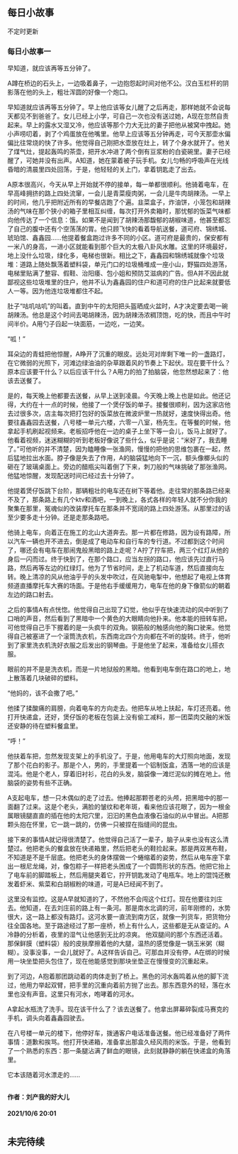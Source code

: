 ## 每日小故事
不定时更新

### 每日小故事一


  早知道，就应该再等五分钟了。
  
  A蹲在桥边的石头上，一边吸着鼻子，一边抱怨起时间对他不公。汉白玉栏杆的阴影落在他的头上，粗壮浑圆的好像一个炮口。
  
早知道就应该再等五分钟了。早上他应该等女儿醒了之后再走，那样她就不会说每天都见不到爸爸了。女儿已经上小学，可自己一次也没有送过她，A现在忽然自责起来。早上的露水又湿又冷，他应该等那个力大无比的妻子把他从被窝中拽起。她小声唠叨着，剥了个鸡蛋放在他嘴里。他早上应该等五分钟再走，可今天那壶水偏偏比往常烧的快了许多。他觉得自己刚把水壶放在灶上，转了个身水就开了。他关了煤气灶，提起轰鸣的茶壶，把开水冲进了两个倒有豆浆粉的白瓷碗里。妻子已经醒了，可她并没有出声。A知道，她在蒙着被子玩手机。女儿匀畅的呼吸声在光线昏暗的清晨里四处回荡，于是，他轻轻的关上门，拿着钥匙走了出去。

A原本很高兴，今天从早上开始就不停的接单，每一单都很顺利。他骑着电车，在早高峰拥挤的路上四处流窜，一会儿是青菜瘦肉粥，一会儿是牛肉胡辣汤。一早上的时间，他几乎把附近所有的早餐店跑了个遍。韭菜盒子，炸油饼，小笼包和胡辣汤的气味在那个狭小的箱子里相互纠缠，每次打开外卖箱时，那忧郁的饭菜气味都向他传达了一个信息：饿。如果不是闻到了胡辣汤那馥郁的胡椒味道，他甚至都忘了自己的腹中还有个空荡荡的胃。他只顾飞快的看着导航送餐，道可府、锦绣城、琥珀馆、鑫鑫园……他提着餐盒跑过许多不同的小区。道可府是最贵的，保安都有一米八的身高，一进小区就能看到那个巨大的太极八卦风水雕。这里的环境最好，地上没什么垃圾，绿化多，电梯也很新。相比之下，鑫鑫园和锦绣城就像个垃圾堆：道路上随处飘荡着塑料袋，单元门口的垃圾桶堆成一座小山，野猫四处游荡，电梯里贴满了整容、假鞋、治阳痿、包小姐和预防艾滋病的广告。但A并不因此就鄙视这些垃圾堆里的住户，他并不认为鑫鑫园的住户和道可府的住户比起来就要低人一等。因为他连垃圾堆都住不起。

肚子“咕叽咕叽”的叫着。直到中午的太阳把头盔晒成火盆时，A才决定要去喝一碗胡辣汤。他总是这个时间去喝胡辣汤，因为胡辣汤浓稠顶饱，吃的快，而且中午时间半价。A用勺子舀起一块面筋，一边吃，一边笑。

“呱！”

  耳朵边的青蛙把他惊醒，A睁开了沉重的眼皮。远处河对岸剩下唯一的一盏路灯，在它微弱的光照下，河滩边绿油油的杂草跟着风的节奏上下起伏。现在要干什么？原本应该要干什么？以后应该干什么？A用力的拍了拍脑袋，他忽然想起来了：他该去送餐了。
  
是的，每天晚上他都要去送餐，从早上送到凌晨。今天晚上晚上也是如此。他还记得，大约在十一点的时候，他接了一个煲仔饭的单子。接餐很顺利，因为这家店他去过很多次，店主每次把打包好的饭菜放在微波炉里一热就好，速度快得出奇。他要往鑫鑫园去送餐，八号楼一单元六楼，六零一八室，杨先生。在等餐的时候，他拿起手机刷起视频来。老板招呼他在一边的桌子上坐下等一会儿，饭马上就好了。他看着视频，迷迷糊糊的听到老板好像说了些什么，似乎是说：“米好了，我去睡了。”可他听的并不清楚，因为瞌睡像一张渔网，慢慢的把他的思维包裹在一起，然后猛地拉出水面。脖子像是失去了作用，A的脑袋猛地向下一沉，额头像榔头似的砸在了玻璃桌面上。旁边的醋瓶尖叫着倒了下来，刺刀般的气味挑破了那张渔网。他猛地惊醒，发现配送时间已经过去十分钟了。

他提着煲仔饭跳下台阶，那辆粗壮的电车还在树下等着他。走往常的那条路已经来不及了，那条路上有几个ktv和酒吧，一到晚上，各式各样的年轻人就不分你我的聚集在那里，冤魂似的改装摩托车在那条并不宽阔的路上四处游荡。从那里过的话至少要多走十分钟。还是走那条路吧。

他骑上电车，向着正在施工的北山大道奔去。那一片都在修路，因为设有路障，所以汽车一辆也开不进去，倒是成了电动车和自行车的专行道。不过都到这个时间了，哪还会有电车在那闹鬼般黑暗的路上走呢？A拧了拧车把，两三个红灯从他的身后一闪而过。终于快到了，在那个路口，应当左拐的路口，他应该先过直行马路，然后再等左边的红绿灯。他为了节省时间，走上了机动车道，然后直接向左转。晚上清凉的风从他油乎乎的头发中吹过，在风驰电掣中，他想起了电视上体育频道直播摩托车大赛的场面。于是他右手缓缓用力，电车在他的身下像箭似的朝着左边的路口射去。

之后的事情A有点恍惚。他觉得自己出现了幻觉，他似乎在快速流动的风中听到了口哨的声音，然后看到了黑暗中一个黄色的大眼睛向他扑来。他本能的扭转车把，可他觉得自己手下握着的是一头疯牛的双角。钢筋般的触感向他的胸口驶来。他觉得自己被塞进了一个滚筒洗衣机，东西南北四个方向都在不听的旋转。终于，他听到了家里洗衣机洗好衣服之后发出的钢琴曲。于是他坐了起来，准备给女儿搭衣服。

眼前的并不是是洗衣机，而是一片地狱般的黑暗。他看到电车倒在路口的地上，地上散落着几块破碎的塑料。

  “他妈的，该不会撒了吧。”
  
  他揉了揉酸痛的肩膀，向着电车的方向走去。他把车从地上扶起，车灯还亮着。他打开快递盒，还好，煲仔饭的老板在包装上没有偷工减料，那一团菜肉交融的米饭还安静的待在塑料餐盒里。
  
  “呼！”
  
  他扶着车把，忽然发现支架上的手机没了。于是，他用电车的大灯照向地面，发现了那个花白的影子。那是个人，男的，手里提着一个铝制饭盒，洒落一地的应该是混沌。他是个老人，穿着旧衬衫，花白的头发，脑袋像一滩烂泥似的摊在地上。他脑袋的姿势有些不正确。
  
  A支起电车，想一只木偶似的走了过去。他捧起那颗苍老的头颅，把黑暗中的那一面翻了过来。这是个老头，满脸的皱纹和老年斑，看来他应该花眼了，因为一根金属眼镜腿直直的插在他的太阳穴里，汩汩的黑色血液像石油似的从中冒出。A把那颗头抱在怀里，它一跳一跳的，仿佛一只被捏在指缝间的昆虫。
  
接下来的事情A就记得很清楚了。他觉得自己活了一辈子，脑子从来也没有这么清楚过。他把老头的餐盒放在快递箱里，然后把老头的鞋捡起来。那是两双黑布鞋，不知道是不是千层底。他把老头的身体摆做一个蜷缩着的姿势，然后从电车座下拿出一根尼龙绳，对，像包粽子一样把老头困成了一个圆筒形状的东西。他把它抬上了电车前的脚踏板上，然后用腿夹着它，拧开钥匙发动了电瓶车。地上的馄饨还散发着虾米、紫菜和白胡椒粉的味道，可是A已经闻不到了。

  这里没有监控。这是A早就知道的了，不然他不会闯这个红灯。现在他要往刘庄去。他知道，在去刘庄前的路上有一条河。那是南水北调的河，前年刚修的，水势很大，这一路上都没有路灯。这河水要一直流到南方区，就像一列货车，把货物分往全国各地。至于路途经过了那一座桥，桥上有什么人，这些都是无从查证的。A冷静的分析着，夜里的湿气让他感到无比的凉爽。
他双腿间的那个东西还活着。那保鲜膜（塑料袋）般的皮肤摩擦着他的大腿，温热的感觉像是一锅玉米粥（糊糊）。没事没事，一会儿就好了。A这样告诉自己。可那血并没有停，A在绑的时候用一块坐垫把头包住了，现在他能感觉到那块坐垫正在慢慢变的沉重起来。

  到了河边，A抱着那团跳动着的肉体走到了桥上。黑色的河水轰鸣着从他的脚下流过，他用力举起双臂，把手里的沉重向着前方抛了出去。那东西意外的轻，落在水里也没有声音。这里只有河水，咆哮着的河水。
  
A拿起水瓶洗了洗手。现在该干什么了？该去送餐了。他拿出屏幕碎裂成马赛克的手机，调头向着鑫鑫园驶去。

  在八号楼一单元的楼下，他停好车，拨通客户电话准备送餐。他已经准备好了两件事情：道歉和挨骂。他打开快递箱，准备拿出那盒久经风雨的米饭。于是，他看到了一个熟悉的东西：那一条腿沾满了鲜血的眼镜，此刻就静静的躺在快递盒的角落里。
  
  它本该随着河水漂走的……
  
 
  
##   
#### 作者：刘产我的好大儿
#### 2021/10/6 20:01
#  
#  
#  
## 未完待续
